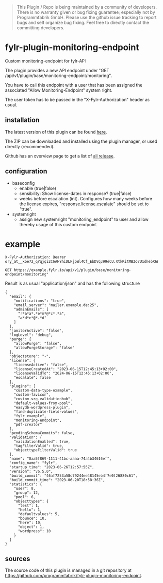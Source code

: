 > This Plugin / Repo is being maintained by a community of developers.
There is no warranty given or bug fixing guarantee; especially not by
Programmfabrik GmbH. Please use the github issue tracking to report bugs
and self organize bug fixing. Feel free to directly contact the committing
developers.

# fylr-plugin-monitoring-endpoint
Custom monitoring-endpoint for fylr-API

The plugin provides a new API endpoint under "GET /api/v1/plugin/base/monitoring-endpoint/monitoring".

You have to call this endpoint with a user that has been assigned the associated "Allow Monitoring-Endpoint" system right.

The user token has to be passed in the "X-Fylr-Authorization" header as usual.

## installation

The latest version of this plugin can be found [here](https://github.com/programmfabrik/fylr-plugin-monitoring-endpoint/releases/latest/download/monitoringEndpoint.zip).

The ZIP can be downloaded and installed using the plugin manager, or used directly (recommended).

Github has an overview page to get a list of [all release](https://github.com/programmfabrik/fylr-plugin-monitoring-endpoint/releases/).

## configuration

* baseconfig
  * enable (true|false)
  * sensibility: Show license-dates in response? (true|false)
  * weeks before escalation (int). Configures how many weeks before the license expires, "response.license.escalate" should be set to "true".
* systemright
  * assign new systemright "monitoring_endpoint" to user and allow thereby usage of this custom endpoint

# example

```
X-Fylr-Authorization: Bearer ory_at__koe72_qYqjqi2C6AHYhiDLFjpWl4Cf_EbDVq399eCU.XtkKitMB3o7U1dhebX6WuK9123EkQ3W77zQeFTKPTAc

GET https://example.fylr.io/api/v1/plugin/base/monitoring-endpoint/monitoring"
```

Result is as usual "application/json" and has the following structure
```
{
  "email": {
    "notifications": "true",
    "email_server": "mailer.example.de:25",
    "adminEmails": [
      "r*a*a*.*e*m*@*c*.*a",
      "a*d*e*@*.*d"
    ]
  },
  "janitorActive": "false",
  "logLevel": "debug",
  "purge": {
    "allowPurge": "false",
    "allowPurgeStorage": "false"
  },
  "objectstore": "-",
  "license": {
    "licenseActive": "false",
    "licenseCreatedAt": "2023-06-15T12:45:13+02:00",
    "licenseValidTo": "2024-06-15T12:45:13+02:00",
    "escalate": false
  },
  "plugins": [
    "custom-data-type-example",
    "custom-favicon",
    "custom-vzg-validationhub",
    "default-values-from-pool",
    "easydb-wordpress-plugin",
    "find-duplicate-field-values",
    "fylr_example",
    "monitoring-endpoint",
    "pdf-creator"
  ],
  "pendingSchemaCommits": false,
  "validation": {
    "validationEnabled": true,
    "tagFilterValid": true,
    "objecttypeFilterValid": true
  },
  "name": "8aa5f869-1111-41bc-aaaa-74a4b34616ef",
  "config_name": "fylr",
  "startup_time": "2023-06-26T12:57:55Z",
  "version": "v6.5.0",
  "build_commit": "46af7253a58c79244ee48145eb4f7e0f26880c61",
  "build_commit_time": "2023-06-20T18:58:36Z",
  "statistics": {
    "user": 8,
    "group": 12,
    "pool": 6,
    "objecttypes": {
      "test": 1,
      "hello": 1,
      "defaultvalues": 5,
      "bounce": 10,
      "here": 10,
      "object": 1,
      "wordpress": 10
    }
  }
}

```

## sources

The source code of this plugin is managed in a git repository at <https://github.com/programmfabrik/fylr-plugin-monitoring-endpoint>.
